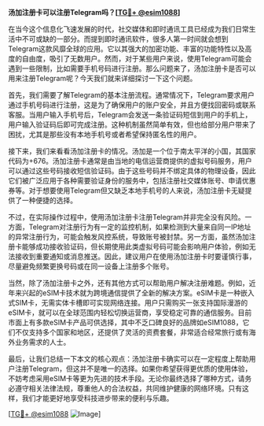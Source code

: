 **汤加注册卡可以注册Telegram吗？[[TG💪+ @esim1088](https://t.me/s/esim1088)]**

在当今这个信息化飞速发展的时代，社交媒体和即时通讯工具已经成为我们日常生活中不可或缺的一部分。而提到即时通讯软件，很多人第一时间就会想到Telegram这款风靡全球的应用。它以其强大的加密功能、丰富的功能特性以及高度的自由度，吸引了无数用户。然而，对于某些用户来说，使用Telegram可能会遇到一些限制，比如需要手机号码进行注册。那么问题来了，汤加注册卡是否可以用来注册Telegram呢？今天我们就来详细探讨一下这个问题。

首先，我们需要了解Telegram的基本注册流程。通常情况下，Telegram要求用户通过手机号码进行注册，这是为了确保用户的账户安全，并且方便找回密码或联系客服。当用户输入手机号后，Telegram会发送一条验证码短信到用户的手机上，用户输入验证码后即可完成注册。这种机制虽然简单有效，但也给部分用户带来了困扰，尤其是那些没有本地手机号或者希望保持匿名性的用户。

接下来，我们来看看汤加注册卡的情况。汤加是一个位于南太平洋的小国，其国家代码为+676。汤加注册卡通常是由当地的电信运营商提供的虚拟号码服务，用户可以通过这些号码接收短信验证码。由于这些号码并不绑定具体的物理设备，因此它们被广泛应用于各种需要验证身份的服务中，包括注册社交媒体账号、申请优惠券等。对于想要使用Telegram但又缺乏本地手机号的人来说，汤加注册卡无疑提供了一种便捷的选择。

不过，在实际操作过程中，使用汤加注册卡注册Telegram并非完全没有风险。一方面，Telegram对注册行为有一定的监控机制，如果检测到大量来自同一IP地址的异常注册行为，可能会触发风控系统，导致账号被封禁。另一方面，虽然汤加注册卡能够成功接收验证码，但长期使用此类虚拟号码可能会影响用户体验，例如无法接收到重要通知或消息推送。因此，建议用户在使用汤加注册卡时要谨慎行事，尽量避免频繁更换号码或在同一设备上注册多个账号。

当然，除了汤加注册卡之外，还有其他方式可以帮助用户解决注册难题。例如，近年来兴起的eSIM卡技术就为跨境通信提供了全新的解决方案。eSIM卡是一种嵌入式SIM卡，无需实体卡槽即可实现网络连接。用户只需购买一张支持国际漫游的eSIM卡，就可以在全球范围内轻松切换运营商，享受稳定可靠的通信服务。目前市面上有多款eSIM卡产品可供选择，其中不乏口碑良好的品牌如eSIM1088，它们不仅支持多个国家和地区，还提供了灵活的资费套餐，非常适合经常旅行或有海外业务需求的人士。

最后，让我们总结一下本文的核心观点：汤加注册卡确实可以在一定程度上帮助用户注册Telegram，但这并不是唯一的选择。如果你希望获得更优质的使用体验，不妨考虑采用eSIM卡等更为先进的技术手段。无论你最终选择了哪种方式，请务必遵守相关法律法规，尊重他人的合法权益，共同维护健康的网络环境。只有这样，我们才能更好地享受科技进步带来的便利与乐趣。

[[TG💪+ @esim1088](https://t.me/s/esim1088) ![Image](https://i.postimg.cc/4NQfJmqS/Snipaste-2025-05-13-00-14-12.png)]
